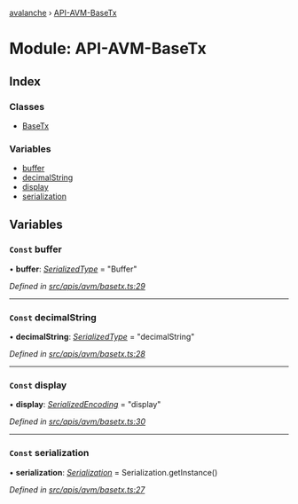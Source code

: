 [avalanche](../README.md) › [API-AVM-BaseTx](api_avm_basetx.md)

# Module: API-AVM-BaseTx

## Index

### Classes

* [BaseTx](../classes/api_avm_basetx.basetx.md)

### Variables

* [buffer](api_avm_basetx.md#const-buffer)
* [decimalString](api_avm_basetx.md#const-decimalstring)
* [display](api_avm_basetx.md#const-display)
* [serialization](api_avm_basetx.md#const-serialization)

## Variables

### `Const` buffer

• **buffer**: *[SerializedType](src_utils.md#serializedtype)* = "Buffer"

*Defined in [src/apis/avm/basetx.ts:29](https://github.com/ava-labs/avalanchejs/blob/82de5d8/src/apis/avm/basetx.ts#L29)*

___

### `Const` decimalString

• **decimalString**: *[SerializedType](src_utils.md#serializedtype)* = "decimalString"

*Defined in [src/apis/avm/basetx.ts:28](https://github.com/ava-labs/avalanchejs/blob/82de5d8/src/apis/avm/basetx.ts#L28)*

___

### `Const` display

• **display**: *[SerializedEncoding](src_utils.md#serializedencoding)* = "display"

*Defined in [src/apis/avm/basetx.ts:30](https://github.com/ava-labs/avalanchejs/blob/82de5d8/src/apis/avm/basetx.ts#L30)*

___

### `Const` serialization

• **serialization**: *[Serialization](../classes/utils_serialization.serialization.md)* = Serialization.getInstance()

*Defined in [src/apis/avm/basetx.ts:27](https://github.com/ava-labs/avalanchejs/blob/82de5d8/src/apis/avm/basetx.ts#L27)*
